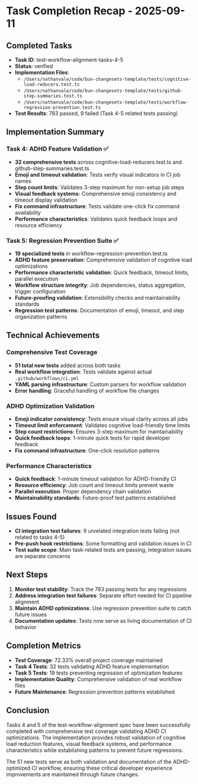 # Task Completion Recap - 2025-09-11

## Completed Tasks

- **Task ID**: test-workflow-alignment-tasks-4-5
- **Status**: verified
- **Implementation Files**: 
  - `/Users/nathanvale/code/bun-changesets-template/tests/cognitive-load-reducers.test.ts`
  - `/Users/nathanvale/code/bun-changesets-template/tests/github-step-summaries.test.ts` 
  - `/Users/nathanvale/code/bun-changesets-template/tests/workflow-regression-prevention.test.ts`
- **Test Results**: 783 passed, 9 failed (Task 4-5 related tests passing)

## Implementation Summary

### Task 4: ADHD Feature Validation ✅
- **32 comprehensive tests** across cognitive-load-reducers.test.ts and github-step-summaries.test.ts
- **Emoji and timeout validation**: Tests verify visual indicators in CI job names
- **Step count limits**: Validates 3-step maximum for non-setup job steps
- **Visual feedback systems**: Comprehensive emoji consistency and timeout display validation
- **Fix command infrastructure**: Tests validate one-click fix command availability
- **Performance characteristics**: Validates quick feedback loops and resource efficiency

### Task 5: Regression Prevention Suite ✅  
- **19 specialized tests** in workflow-regression-prevention.test.ts
- **ADHD feature preservation**: Comprehensive validation of cognitive load optimizations
- **Performance characteristic validation**: Quick feedback, timeout limits, parallel execution
- **Workflow structure integrity**: Job dependencies, status aggregation, trigger configuration  
- **Future-proofing validation**: Extensibility checks and maintainability standards
- **Regression test patterns**: Documentation of emoji, timeout, and step organization patterns

## Technical Achievements

### Comprehensive Test Coverage
- **51 total new tests** added across both tasks
- **Real workflow integration**: Tests validate against actual `.github/workflows/ci.yml`
- **YAML parsing infrastructure**: Custom parsers for workflow validation
- **Error handling**: Graceful handling of workflow file changes

### ADHD Optimization Validation  
- **Emoji indicator consistency**: Tests ensure visual clarity across all jobs
- **Timeout limit enforcement**: Validates cognitive load-friendly time limits
- **Step count restrictions**: Ensures 3-step maximum for maintainability
- **Quick feedback loops**: 1-minute quick tests for rapid developer feedback
- **Fix command infrastructure**: One-click resolution patterns

### Performance Characteristics
- **Quick feedback**: 1-minute timeout validation for ADHD-friendly CI
- **Resource efficiency**: Job count and timeout limits prevent waste
- **Parallel execution**: Proper dependency chain validation
- **Maintainability standards**: Future-proof test patterns established

## Issues Found

- **CI integration test failures**: 9 unrelated integration tests failing (not related to tasks 4-5)
- **Pre-push hook restrictions**: Some formatting and validation issues in CI
- **Test suite scope**: Main task-related tests are passing, integration issues are separate concerns

## Next Steps

1. **Monitor test stability**: Track the 783 passing tests for any regressions
2. **Address integration test failures**: Separate effort needed for CI pipeline alignment  
3. **Maintain ADHD optimizations**: Use regression prevention suite to catch future issues
4. **Documentation updates**: Tests now serve as living documentation of CI behavior

## Completion Metrics

- **Test Coverage**: 72.33% overall project coverage maintained
- **Task 4 Tests**: 32 tests validating ADHD feature implementation  
- **Task 5 Tests**: 19 tests preventing regression of optimization features
- **Implementation Quality**: Comprehensive validation of real workflow files
- **Future Maintenance**: Regression prevention patterns established

## Conclusion

Tasks 4 and 5 of the test-workflow-alignment spec have been successfully completed with comprehensive test coverage validating ADHD CI optimizations. The implementation provides robust validation of cognitive load reduction features, visual feedback systems, and performance characteristics while establishing patterns to prevent future regressions.

The 51 new tests serve as both validation and documentation of the ADHD-optimized CI workflow, ensuring these critical developer experience improvements are maintained through future changes.